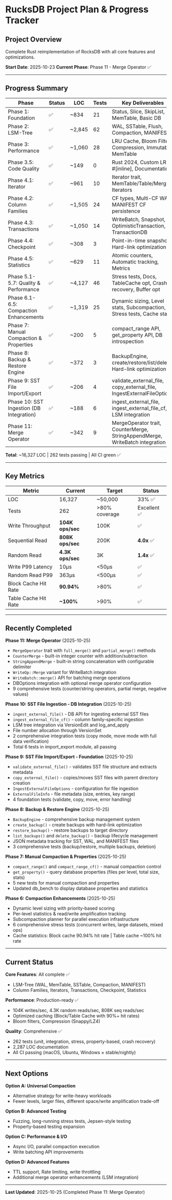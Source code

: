# RucksDB Project Plan & Progress Tracker

## Project Overview

Complete Rust reimplementation of RocksDB with all core features and optimizations.

**Start Date**: 2025-10-23
**Current Phase**: Phase 11 - Merge Operator ✅

---

## Progress Summary

| Phase | Status | LOC | Tests | Key Deliverables |
|-------|--------|-----|-------|------------------|
| Phase 1: Foundation | ✅ | ~834 | 21 | Status, Slice, SkipList, MemTable, Basic DB |
| Phase 2: LSM-Tree | ✅ | ~2,845 | 62 | WAL, SSTable, Flush, Compaction, MANIFEST |
| Phase 3: Performance | ✅ | ~1,060 | 28 | LRU Cache, Bloom Filter, Compression, Immutable MemTable |
| Phase 3.5: Code Quality | ✅ | ~149 | 0 | Rust 2024, Custom LRU, #[inline], Documentation |
| Phase 4.1: Iterator | ✅ | ~961 | 10 | Iterator trait, MemTable/Table/Merging Iterators |
| Phase 4.2: Column Families | ✅ | ~1,505 | 24 | CF types, Multi-CF WAL, MANIFEST CF persistence |
| Phase 4.3: Transactions | ✅ | ~1,050 | 14 | WriteBatch, Snapshot, OptimisticTransaction, TransactionDB |
| Phase 4.4: Checkpoint | ✅ | ~308 | 3 | Point-in-time snapshots, Hard-link optimization |
| Phase 4.5: Statistics | ✅ | ~629 | 11 | Atomic counters, Automatic tracking, Metrics |
| Phase 5.1-5.7: Quality & Performance | ✅ | ~4,127 | 46 | Stress tests, Docs, TableCache opt, Crash recovery, Buffer opt |
| Phase 6.1-6.5: Compaction Enhancements | ✅ | ~1,319 | 25 | Dynamic sizing, Level stats, Subcompaction, Stress tests, Cache stats |
| Phase 7: Manual Compaction & Properties | ✅ | ~200 | 5 | compact_range API, get_property API, DB introspection |
| Phase 8: Backup & Restore Engine | ✅ | ~372 | 3 | BackupEngine, create/restore/list/delete, Hard-link optimization |
| Phase 9: SST File Import/Export | ✅ | ~206 | 4 | validate_external_file, copy_external_file, IngestExternalFileOptions |
| Phase 10: SST Ingestion (DB Integration) | ✅ | ~188 | 6 | ingest_external_file, ingest_external_file_cf, LSM integration |
| Phase 11: Merge Operator | ✅ | ~342 | 9 | MergeOperator trait, CounterMerge, StringAppendMerge, WriteBatch integration |

**Total**: ~16,327 LOC | 262 tests passing | All CI green ✅

---

## Key Metrics

| Metric | Current | Target | Status |
|--------|---------|--------|--------|
| LOC | 16,327 | ~50,000 | 33% ✅ |
| Tests | 262 | >80% coverage | Excellent ✅ |
| Write Throughput | **104K ops/sec** | 100K | ✅ |
| Sequential Read | **808K ops/sec** | 200K | **4.0x** ✅ |
| Random Read | **4.3K ops/sec** | 3K | **1.4x** ✅ |
| Write P99 Latency | 10μs | <50μs | ✅ |
| Random Read P99 | 363μs | <500μs | ✅ |
| Block Cache Hit Rate | **90.94%** | >80% | ✅ |
| Table Cache Hit Rate | **~100%** | >90% | ✅ |

---

## Recently Completed

**Phase 11: Merge Operator** (2025-10-25)
- `MergeOperator` trait with `full_merge()` and `partial_merge()` methods
- `CounterMerge` - built-in integer counter with addition/subtraction
- `StringAppendMerge` - built-in string concatenation with configurable delimiter
- `WriteOp::Merge` variant for WriteBatch integration
- `WriteBatch::merge()` API for batching merge operations
- DBOptions integration with optional merge operator configuration
- 9 comprehensive tests (counter/string operators, partial merge, negative values)

**Phase 10: SST File Ingestion - DB Integration** (2025-10-25)
- `ingest_external_file()` - DB API for ingesting external SST files
- `ingest_external_file_cf()` - column family-specific ingestion
- LSM tree integration via VersionEdit and log_and_apply
- File number allocation through VersionSet
- 2 comprehensive integration tests (copy mode, move mode with full data verification)
- Total 6 tests in import_export module, all passing

**Phase 9: SST File Import/Export - Foundation** (2025-10-25)
- `validate_external_file()` - validates SST file structure and extracts metadata
- `copy_external_file()` - copies/moves SST files with parent directory creation
- `IngestExternalFileOptions` - configuration for file ingestion
- `ExternalFileInfo` - file metadata (size, entries, key range)
- 4 foundation tests (validate, copy, move, error handling)

**Phase 8: Backup & Restore Engine** (2025-10-25)
- `BackupEngine` - comprehensive backup management system
- `create_backup()` - create backups with hard-link optimization
- `restore_backup()` - restore backups to target directory
- `list_backups()` and `delete_backup()` - backup lifecycle management
- JSON metadata tracking for SST, WAL, and MANIFEST files
- 3 comprehensive tests (backup/restore, multiple backups, deletion)

**Phase 7: Manual Compaction & Properties** (2025-10-25)
- `compact_range()` and `compact_range_cf()` - manual compaction control
- `get_property()` - query database properties (files per level, total size, stats)
- 5 new tests for manual compaction and properties
- Updated db_bench to display database properties and statistics

**Phase 6: Compaction Enhancements** (2025-10-25)
- Dynamic level sizing with priority-based scoring
- Per-level statistics & read/write amplification tracking
- Subcompaction planner for parallel execution infrastructure
- 6 comprehensive stress tests (concurrent writes, large datasets, mixed ops)
- Cache statistics: Block cache 90.94% hit rate | Table cache ~100% hit rate

---

## Current Status

**Core Features**: All complete ✅
- LSM-Tree (WAL, MemTable, SSTable, Compaction, MANIFEST)
- Column Families, Iterators, Transactions, Checkpoint, Statistics

**Performance**: Production-ready ✅
- 104K writes/sec, 4.3K random reads/sec, 808K seq reads/sec
- Optimized caching (Block/Table Cache with 90%+ hit rates)
- Bloom filters, Compression (Snappy/LZ4)

**Quality**: Comprehensive ✅
- 262 tests (unit, integration, stress, property-based, crash recovery)
- 2,287 LOC documentation
- All CI passing (macOS, Ubuntu, Windows × stable/nightly)

---

## Next Options

**Option A: Universal Compaction**
- Alternative strategy for write-heavy workloads
- Fewer levels, larger files, different space/write amplification trade-off

**Option B: Advanced Testing**
- Fuzzing, long-running stress tests, Jepsen-style testing
- Property-based testing expansion

**Option C: Performance & I/O**
- Async I/O, parallel compaction execution
- Write batching API improvements

**Option D: Advanced Features**
- TTL support, Rate limiting, write throttling
- Additional merge operator enhancements (LSM integration)

---

**Last Updated**: 2025-10-25 (Completed Phase 11: Merge Operator)
